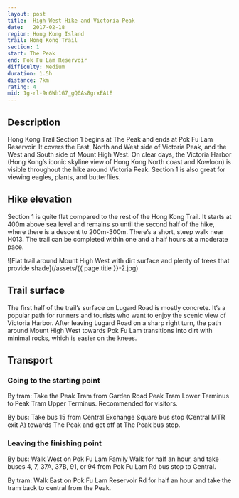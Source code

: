 ```yaml
---
layout: post
title:  High West Hike and Victoria Peak
date:   2017-02-18
region: Hong Kong Island
trail: Hong Kong Trail
section: 1
start: The Peak
end: Pok Fu Lam Reservoir
difficulty: Medium
duration: 1.5h
distance: 7km
rating: 4
mid: 1g-rl-9n6Wh1G7_gQ0As8grxEAtE
---
```

## Description

Hong Kong Trail Section 1 begins at The Peak and ends at Pok Fu Lam Reservoir. It covers the East, North and West side of Victoria Peak, and the West and South side of Mount High West. On clear days, the Victoria Harbor (Hong Kong’s iconic skyline view of Hong Kong North coast and Kowloon) is visible throughout the hike around Victoria Peak. Section 1 is also great for viewing eagles, plants, and butterflies.

## Hike elevation

Section 1 is quite flat compared to the rest of the Hong Kong Trail. It starts at 400m above sea level and remains so until the second half of the hike, where there is a descent to 200m-300m. There’s a short, steep walk near H013. The trail can be completed within one and a half hours at a moderate pace.

![Flat trail around Mount High West with dirt surface and plenty of trees that provide shade](/assets/{{ page.title }}-2.jpg)

## Trail surface

The first half of the trail’s surface on Lugard Road is mostly concrete. It’s a popular path for runners and tourists who want to enjoy the scenic view of Victoria Harbor. After leaving Lugard Road on a sharp right turn, the path around Mount High West towards Pok Fu Lam transitions into dirt with minimal rocks, which is easier on the knees.

## Transport

### Going to the starting point

By tram: Take the Peak Tram from Garden Road Peak Tram Lower Terminus to Peak Tram Upper Terminus. Recommended for visitors.

By bus: Take bus 15 from Central Exchange Square bus stop (Central MTR exit A) towards The Peak and get off at The Peak bus stop.

### Leaving the finishing point

By bus: Walk West on Pok Fu Lam Family Walk for half an hour, and take buses 4, 7, 37A, 37B, 91, or 94 from Pok Fu Lam Rd bus stop to Central.

By tram: Walk East on Pok Fu Lam Reservoir Rd for half an hour and take the tram back to central from the Peak.
